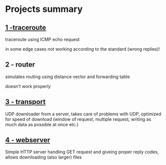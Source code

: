 # Projects summary

## [1 -traceroute](https://github.com/arturJan4/ICMP-traceroute)
traceroute using ICMP echo request

in some edge cases not working according to  the standard (wrong replies)!

## 2 - router
simulates routing using distance vector and forwarding table

doesn't work properly

## [3 - transport](https://github.com/arturJan4/UDP-transport)
UDP downloader from a server, takes care of problems with UDP, optimized for speed of download (window of request, multiple request, writing as much data as possible at once etc.)

## [4 - webserver](https://github.com/arturJan4/webserver)
Simple HTTP server handling GET request and giveing proper reply codes, allows downloading (also larger) files
